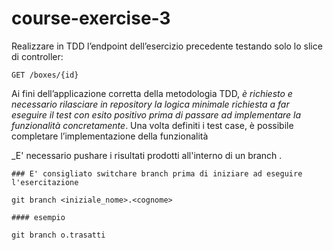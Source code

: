 # course-exercise-3

Realizzare in TDD l’endpoint dell’esercizio precedente testando solo lo slice di controller:

`GET /boxes/{id}`

Ai fini dell’applicazione corretta della metodologia TDD, *è richiesto e necessario rilasciare in repository la logica minimale richiesta a far eseguire il test con esito positivo prima di passare ad implementare la funzionalità concretamente*. Una volta definiti i test case, è possibile completare l’implementazione della funzionalità

_E' necessario pushare i risultati prodotti all'interno di un branch <iniziale-nome>.<cognome>



```
### E' consigliato switchare branch prima di iniziare ad eseguire l'esercitazione

git branch <iniziale_nome>.<cognome>

#### esempio

git branch o.trasatti